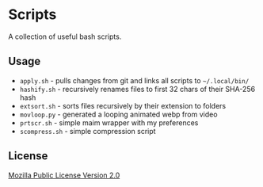 # Scripts
A collection of useful bash scripts.

## Usage
- `apply.sh` - pulls changes from git and links all scripts to `~/.local/bin/`
- `hashify.sh` - recursively renames files to first 32 chars of their SHA-256 hash
- `extsort.sh` - sorts files recursively by their extension to folders
- `movloop.py` - generated a looping animated webp from video
- `prtscr.sh` - simple maim wrapper with my preferences
- `scompress.sh` - simple compression script

## License
[Mozilla Public License Version 2.0](https://github.com/TheAirBlow/Scripts/blob/main/LICENCE)
